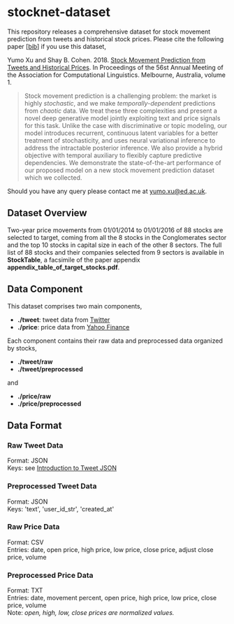 # stocknet-dataset

This repository releases a comprehensive dataset for stock movement prediction from tweets and historical stock prices. Please cite the following paper [[bib](https://yumoxu.github.io/res/acl18-stocknet.bib)] if you use this dataset,  

Yumo Xu and Shay B. Cohen. 2018. [Stock Movement Prediction from Tweets and Historical Prices](https://yumoxu.github.io/res/acl18-stocknet.pdf). In Proceedings of the 56st Annual Meeting of the Association for Computational Linguistics. Melbourne, Australia, volume 1.
> Stock movement prediction is a challenging problem: the market is highly *stochastic*, and we make *temporally-dependent* predictions from *chaotic* data. We treat these three complexities and present a novel deep generative model jointly exploiting text and price signals for this task. Unlike the case with discriminative or topic modeling, our model introduces recurrent, continuous latent variables for a better treatment of stochasticity, and uses neural variational inference to address the intractable posterior inference. We also provide a hybrid objective with  temporal auxiliary to flexibly capture predictive dependencies. We demonstrate the state-of-the-art performance of our proposed model on a new stock movement prediction dataset which we collected.

Should you have any query please contact me at [yumo.xu@ed.ac.uk](mailto:yumo.xu@ed.ac.uk).

## Dataset Overview
Two-year price movements from 01/01/2014 to 01/01/2016 of 88 stocks are selected to target, coming from all the 8 stocks in the Conglomerates sector and the top 10 stocks in capital size in each of the other 8 sectors. The full list of 88 stocks and their companies selected from 9 sectors is available in **StockTable**, a facsimile of the paper appendix **appendix\_table\_of\_target\_stocks.pdf**.

## Data Component
This dataset comprises two main components,

* **./tweet**: tweet data from [Twitter](https://twitter.com/)
* **./price**: price data from [Yahoo Finance](http://nance.yahoo.com/) 

Each component contains their raw data and preprocessed data organized by stocks,  

* **./tweet/raw**
* **./tweet/preprocessed**

and  

* **./price/raw**  
* **./price/preprocessed**

## Data Format

### Raw Tweet Data
Format: JSON  
Keys: see [Introduction to Tweet JSON](https://developer.twitter.com/en/docs/tweets/data-dictionary/overview/intro-to-tweet-json
)

### Preprocessed Tweet Data
Format: JSON  
Keys: 'text', 'user\_id\_str', 'created\_at'

### Raw Price Data
Format: CSV  
Entries: date, open price, high price, low price, close price, adjust close price, volume  

### Preprocessed Price Data
Format: TXT  
Entries: date, movement percent, open price, high price, low price, close price, volume  
Note: *open, high, low, close prices are normalized values.*